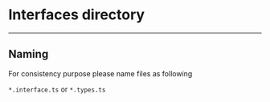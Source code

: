 # Interfaces directory

---

## Naming

For consistency purpose please name files as following

`*.interface.ts` or `*.types.ts`
